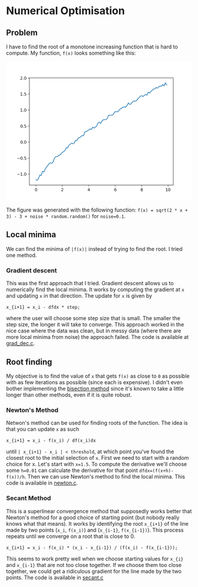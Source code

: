 # Numerical Optimisation

## Problem

I have to find the root of a monotone increasing function that is hard to compute. My function, `f(x)` looks something like this:

![func.png](func.png)

The figure was generated with the following function: `f(x) = sqrt(2 * x + 3) - 3 + noise * random.random()` for `noise=0.1`.

## Local minima

We can find the minima of `|f(x)|` instead of trying to find the root. I tried one method.

### Gradient descent

This was the first approach that I tried. Gradient descent allows us to numerically find the local minima. It works by computing the gradient at `x` and updating `x` in that direction. The update for `x` is given by

```
x_{i+1} = x_i - dfdx * step;
```

where the user will choose some step size that is small. The smaller the step size, the longer it will take to converge. This approach worked in the nice case where the data was clean, but in messy data (where there are more local minima from noise) the approach failed. The code is available at [grad_dec.c](grad_dec.c).

## Root finding

My objective is to find the value of `x` that gets `f(x)` as close to `0` as possible with as few iterations as possible (since each is expensive). I didn't even bother implementing the [bisection method](https://en.wikipedia.org/wiki/Bisection_method) since it's known to take a little longer than other methods, even if it is quite robust.

### Newton's Method

Netwon's method can be used for finding roots of the function. The idea is that you can update `x` as such

```
x_{i+1} = x_i - f(x_i) / df(x_i)dx
```

until `| x_{i+1} - x_i | < threshold`, at which point you've found the closest root to the initial selection of `x`. First we need to start with a random choice for x. Let's start with `x=1.5`. To compute the derivative we'll choose some `h=0.01` can calculate the derivative for that point `dfdx=(f(x+h)-f(x))/h`. Then we can use Newton's method to find the local minima. This code is available in [newton.c](newton.c).

### Secant Method

This is a superlinear convergence method that supposedly works better that Newton's method for a good choice of starting point (but nobody really knows what that means). It works by identifying the root `x_{i+1}` of the line made by two points (`x_i`, `f(x_i)`) and (`x_{i-1}`, `f(x_{i-1})`). This process repeats until we converge on a root that is close to 0. 

```
x_{i+1} = x_i - f(x_i) * (x_i - x_{i-1}) / (f(x_i) - f(x_{i-1}));
```

This seems to work pretty well when we choose starting values for `x_{i}` and `x_{i-1}` that are not too close together. If we choose them too close together, we could get a ridiculous gradient for the line made by the two points. The code is available in [secant.c](secant.c)